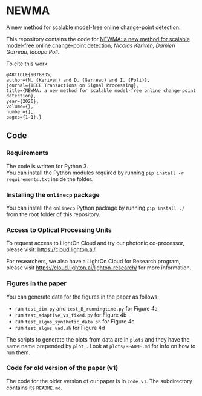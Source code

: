 # NEWMA
A new method for scalable model-free online change-point detection.

This repository contains the code for [NEWMA: a new method for scalable model-free online change-point detection](https://arxiv.org/abs/1805.08061), *Nicolas Keriven, Damien Garreau, Iacopo Poli*.

To cite this work
```
@ARTICLE{9078835, 
author={N. {Keriven} and D. {Garreau} and I. {Poli}}, 
journal={IEEE Transactions on Signal Processing}, 
title={NEWMA: a new method for scalable model-free online change-point detection}, 
year={2020}, 
volume={}, 
number={}, 
pages={1-1},} 
```

## Code
### Requirements
The code is written for Python 3.  
You can install the Python modules required by running `pip install -r requirements.txt` 
inside the folder.

### Installing the `onlinecp` package

You can install the `onlinecp` Python package by running
`pip install ./` from the root folder of this repository.

### Access to Optical Processing Units

To request access to LightOn Cloud and try our photonic co-processor, please visit: https://cloud.lighton.ai/

For researchers, we also have a LightOn Cloud for Research program, please visit https://cloud.lighton.ai/lighton-research/ for more information.

### Figures in the paper
You can generate data for the figures in the paper as follows:
- run `test_dim.py` and `test_B_runningtime.py` for Figure 4a
- run `test_adaptive_vs_fixed.py` for Figure 4b
- run `test_algos_synthetic_data.sh` for Figure 4c
- run `test_algos_vad.sh` for Figure 4d

The scripts to generate the plots from data are in `plots`
and they have the same name prepended by `plot_`.
Look at `plots/README.md` for info on how to run them.

### Code for old version of the paper (v1)
The code for the older version of our paper is in `code_v1`.
The subdirectory contains its `README.md`.
